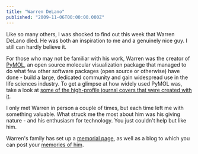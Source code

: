 ```yaml
---
title: "Warren DeLano"
published: "2009-11-06T00:00:00.000Z"
---
```


Like so many others, I was shocked to find out this week that Warren DeLano died. He was both an inspiration to me and a genuinely nice guy. I still can hardly believe it.

For those who may not be familiar with his work, Warren was the creator of [PyMOL](http://pymol.sourceforge.net/), an open source molecular visualization package that managed to do what few other software packages (open source or otherwise) have done - build a large, dedicated community and gain widespread use in the life sciences industry. To get a glimpse at how widely used PyMOL was, take a look at [some of the high-profile journal covers that were created with it](http://pymolwiki.org/index.php/Covers).

I only met Warren in person a couple of times, but each time left me with something valuable. What struck me the most about him was his giving nature - and his enthusiasm for technology. You just couldn't help but like him.

Warren's family has set up a [memorial page](http://www.jmdelano.com/), as well as a blog to which you can post your [memories of him](http://warrendelano.blogspot.com/2009/11/my-brother-warren.html#comments).